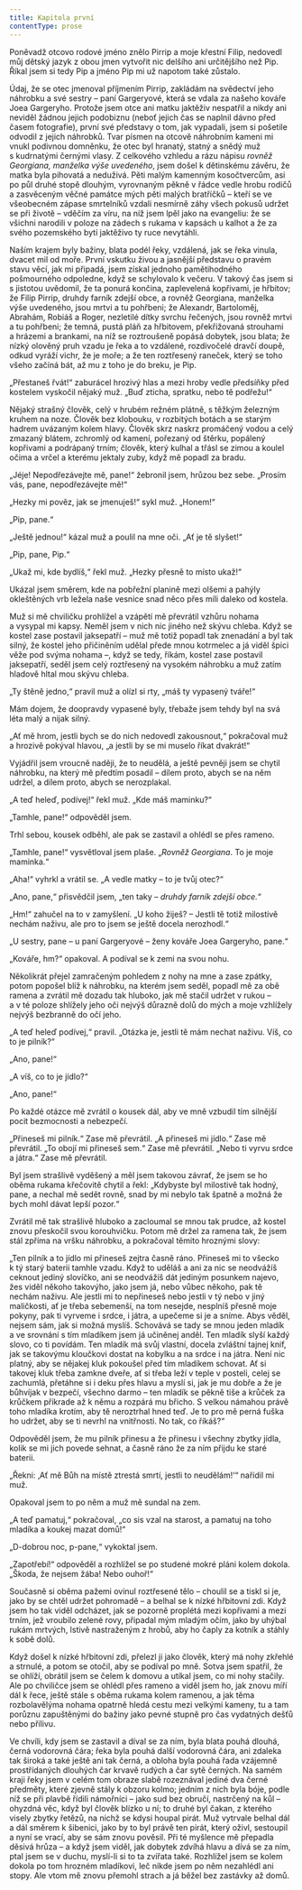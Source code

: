 ```yaml
---
title: Kapitola první
contentType: prose
---
```


  

Poněvadž otcovo rodové jméno znělo Pirrip a moje křestní Filip, nedovedl můj dětský jazyk z obou jmen vytvořit nic delšího ani urči­tějšího než Pip. Říkal jsem si tedy Pip a jméno Pip mi už napotom také zůstalo.

Údaj, že se otec jmenoval příjmením Pirrip, zakládám na svědectví jeho náhrobku a své sestry – paní Gargeryové, která se vdala za našeho kováře Joea Gargeryho. Protože jsem otce ani matku jaktěživ nespatřil a nikdy ani neviděl žádnou jejich podobiznu (neboť jejich čas se naplnil dávno před časem fotografie), první své představy o tom, jak vypadali, jsem si pošetile odvodil z jejich náhrobků. Tvar písmen na otcově náhrobním kameni mi vnukl podivnou domněnku, že otec byl hranatý, statný a snědý muž s kudrnatými černými vlasy. Z celkového vzhledu a rázu nápisu _rovněž Georgiana, manželka výše uvedeného_, jsem došel k dětinskému závěru, že matka byla pihovatá a neduživá. Pěti malým kamenným kosočtvercům, asi po půl druhé stopě dlouhým, vyrovnaným pěkně v řádce vedle hrobu rodičů a zasvěceným věčné památce mých pěti malých bratříčků – kteří se ve všeobecném zápase smrtelníků vzdali nesmírně záhy všech pokusů udržet se při životě – vděčím za víru, na níž jsem lpěl jako na evangeliu: že se všichni narodili v poloze na zádech s rukama v kapsách u kalhot a že za svého pozemského bytí jaktěživo ty ruce nevytáhli.

Naším krajem byly bažiny, blata podél řeky, vzdálená, jak se řeka vinula, dvacet mil od moře. První vskutku živou a jasnější představu o pravém stavu věcí, jak mi připadá, jsem získal jednoho pamětihodného pošmourného odpoledne, když se schylovalo k večeru. V takový čas jsem si s jistotou uvědomil, že ta ponurá končina, zaplevelená kopřivami, je hřbitov; že Filip Pirrip, druhdy farník zdejší obce, a rovněž Georgiana, manželka výše uvedeného, jsou mrtvi a tu pohřbeni; že Alexandr, Bartoloměj, Abrahám, Robiáš a Roger, nezletilé dítky svrchu řečených, jsou rovněž mrtvi a tu pohřbeni; že temná, pustá pláň za hřbitovem, překřižovaná strouhami a hrázemi a brankami, na níž se roztroušeně popásá dobytek, jsou blata; že nízký olověný pruh vzadu je řeka a to vzdálené, rozdivočelé dravčí doupě, odkud vyráží vichr, že je moře; a že ten roztřesený raneček, který se toho všeho začíná bát, až mu z toho je do breku, je Pip.

„Přestaneš řvát!“ zaburácel hrozivý hlas a mezi hroby vedle předsíňky před kostelem vyskočil nějaký muž. „Buď zticha, spratku, nebo tě podřežu!“

Nějaký strašný člověk, celý v hrubém režném plátně, s těžkým železným kruhem na noze. Člověk bez klobouku, v rozbitých botách a se starým hadrem uvázaným kolem hlavy. Člověk skrz naskrz promáčený vodou a celý zmazaný blátem, zchromlý od kamení, pořezaný od štěrku, popálený kopřivami a podrápaný trním; člověk, který kulhal a třásl se zimou a koulel očima a vrčel a kterému jektaly zuby, když mě popadl za bradu.

„Jéje! Nepodřezávejte mě, pane!“ žebronil jsem, hrůzou bez sebe. „Prosím vás, pane, nepodřezávejte mě!“

„Hezky mi pověz, jak se jmenuješ!“ sykl muž. „Honem!“

„Pip, pane.“

„Ještě jednou!“ kázal muž a poulil na mne oči. „Ať je tě slyšet!“

„Pip, pane, Pip.“

„Ukaž mi, kde bydlíš,“ řekl muž. „Hezky přesně to místo ukaž!“

Ukázal jsem směrem, kde na pobřežní planině mezi olšemi a pahýly okleštěných vrb ležela naše vesnice snad něco přes míli daleko od kostela.

Muž si mě chviličku prohlížel a vzápětí mě převrátil vzhůru nohama a vysypal mi kapsy. Neměl jsem v nich nic jiného než skývu chleba. Když se kostel zase postavil jaksepatří – muž mě totiž popadl tak znenadání a byl tak silný, že kostel jeho přičiněním udělal přede mnou kotrmelec a já viděl špici věže pod svýma nohama –, když se tedy, říkám, kostel zase postavil jaksepatří, seděl jsem celý roztřesený na vysokém náhrobku a muž zatím hladově hltal mou skývu chleba.

„Ty štěně jedno,“ pravil muž a olízl si rty, „máš ty vypasený tváře!“

Mám dojem, že doopravdy vypasené byly, třebaže jsem tehdy byl na svá léta malý a nijak silný.

„Ať mě hrom, jestli bych se do nich nedovedl zakousnout,“ pokračoval muž a hrozivě pokýval hlavou, „a jestli by se mi muselo říkat dvakrát!“

Vyjádřil jsem vroucně naději, že to neudělá, a ještě pevněji jsem se chytil náhrobku, na který mě předtím posadil – dílem proto, abych se na něm udržel, a dílem proto, abych se nerozplakal.

„A teď heleď, podívej!“ řekl muž. „Kde máš maminku?“

„Tamhle, pane!“ odpověděl jsem.

Trhl sebou, kousek odběhl, ale pak se zastavil a ohlédl se přes rameno.

„Tamhle, pane!“ vysvětloval jsem plaše. „_Rovněž Georgiana_. To je moje maminka.“

„Aha!“ vyhrkl a vrátil se. „A vedle matky – to je tvůj otec?“

„Ano, pane,“ přisvědčil jsem, „ten taky – _druhdy farník zdejší obce._“

„Hm!“ zahučel na to v zamyšlení. „U koho žiješ? – Jestli tě totiž milostivě nechám naživu, ale pro to jsem se ještě docela nerozhodl.“

„U sestry, pane – u paní Gargeryové – ženy kováře Joea Gargeryho, pane.“

„Kováře, hm?“ opakoval. A podíval se k zemi na svou nohu.

Několikrát přejel zamračeným pohledem z nohy na mne a zase zpátky, potom popošel blíž k náhrobku, na kterém jsem seděl, po­padl mě za obě ramena a zvrátil mě dozadu tak hluboko, jak mě stačil udržet v rukou – a v té poloze shlížely jeho oči nejvýš důrazně dolů do mých a moje vzhlížely nejvýš bezbranně do očí jeho.

„A teď heleď podívej,“ pravil. „Otázka je, jestli tě mám nechat naživu. Víš, co to je pilník?“

„Ano, pane!“

„A víš, co to je jídlo?“

„Ano, pane!“

Po každé otázce mě zvrátil o kousek dál, aby ve mně vzbudil tím silnější pocit bezmocnosti a nebezpečí.

„Přineseš mi pilník.“ Zase mě převrátil. „A přineseš mi jídlo.“ Zase mě převrátil. „To obojí mi přineseš sem.“ Zase mě převrátil. „Nebo ti vyrvu srdce a játra.“ Zase mě převrátil.

Byl jsem strašlivě vyděšený a měl jsem takovou závrať, že jsem se ho oběma rukama křečovitě chytil a řekl: „Kdybyste byl milostivě tak hodný, pane, a nechal mě sedět rovně, snad by mi nebylo tak špatně a možná že bych mohl dávat lepší pozor.“

Zvrátil mě tak strašlivě hluboko a zacloumal se mnou tak prudce, až kostel znovu přeskočil svou korouhvičku. Potom mě držel za ramena tak, že jsem stál zpříma na vršku náhrobku, a pokračoval těmito hroznými slovy:

„Ten pilník a to jídlo mi přineseš zejtra časně ráno. Přineseš mi to všecko k tý starý baterii tamhle vzadu. Když to uděláš a ani za nic se neodvážíš ceknout jediný slovíčko, ani se neodvážíš dát jediným posunkem najevo, žes viděl někoho takovýho, jako jsem já, nebo vůbec někoho, pak tě nechám naživu. Ale jestli mi to nepřineseš nebo jestli v tý nebo v jiný maličkosti, ať je třeba sebemenší, na tom nesejde, nesplníš přesně moje pokyny, pak ti vyrveme i srdce, i ját­ra, a upečeme si je a sníme. Abys věděl, nejsem sám, jak si možná myslíš. Schovává se tady se mnou jeden mladík a ve srovnání s tím mladíkem jsem já učiněnej anděl. Ten mladík slyší každý slovo, co ti povídám. Ten mladík má svůj vlastní, docela zvláštní tajnej knif, jak se takovýmu kloučkovi dostat na kobylku a na srdce i na játra. Není nic platný, aby se nějakej kluk pokoušel před tím mladíkem schovat. Ať si takovej kluk třeba zamkne dveře, ať si třeba leží v teple v posteli, celej se zachumlá, přetáhne si i deku přes hlavu a myslí si, jak je mu dobře a že je bůhvíjak v bezpečí, všechno darmo – ten mladík se pěkně tiše a krůček za krůčkem přikrade až k němu a rozpárá mu břicho. S velkou námahou právě toho mladíka krotím, aby tě neroztrhal hned teď. Je to pro mě perná fuška ho udržet, aby se ti nevrhl na vnitřnosti. No tak, co říkáš?“

Odpověděl jsem, že mu pilník přinesu a že přinesu i všechny zbytky jídla, kolik se mi jich povede sehnat, a časně ráno že za ním přijdu ke staré baterii.

„Řekni: ‚Ať mě Bůh na místě ztrestá smrtí, jestli to neudělám!‘“ nařídil mi muž.

Opakoval jsem to po něm a muž mě sundal na zem.

„A teď pamatuj,“ pokračoval, „co sis vzal na starost, a pamatuj na toho mladíka a koukej mazat domů!“

„D-dobrou noc, p-pane,“ vykoktal jsem.

„Zapotřebí!“ odpověděl a rozhlížel se po studené mokré pláni kolem dokola. „Škoda, že nejsem žába! Nebo ouhoř!“

Současně si oběma pažemi ovinul roztřesené tělo – choulil se a tiskl si je, jako by se chtěl udržet pohromadě – a belhal se k nízké hřbitovní zdi. Když jsem ho tak viděl odcházet, jak se pozorně proplétá mezi kopřivami a mezi trním, jež vroubilo zelené rovy, připadal mým mladým očím, jako by uhýbal rukám mrtvých, lstivě nastraženým z hrobů, aby ho čaply za kotník a stáhly k sobě dolů.

Když došel k nízké hřbitovní zdi, přelezl ji jako člověk, který má nohy zkřehlé a strnulé, a potom se otočil, aby se podíval po mně. Sotva jsem spatřil, že se ohlíží, obrátil jsem se čelem k domovu a utíkal jsem, co mi nohy stačily. Ale po chviličce jsem se ohlédl přes rameno a viděl jsem ho, jak znovu míří dál k řece, ještě stále s oběma rukama kolem ramenou, a jak těma rozbolavělýma nohama opatrně hledá cestu mezi velkými kameny, tu a tam porůznu zapuštěnými do bažiny jako pevné stupně pro čas vydatných dešťů nebo přílivu.

Ve chvíli, kdy jsem se zastavil a díval se za ním, byla blata pouhá dlouhá, černá vodorovná čára; řeka byla pouhá další vodorovná čára, ani zdaleka tak široká a také ještě ani tak černá, a obloha byla pouhá řada vzájemně prostřídaných dlouhých čar krvavě rudých a čar sytě černých. Na samém kraji řeky jsem v celém tom obraze slabě rozeznával jediné dva černé předměty, které zjevně stály k obzoru kolmo; jedním z nich byla bóje, podle níž se při plavbě řídili námořníci – jako sud bez obručí, nastrčený na kůl – ohyzdná věc, když byl člověk blízko u ní; to druhé byl čakan, z kterého visely zbytky řetězů, na nichž se kdysi houpal pirát. Muž vytrvale belhal dál a dál směrem k šibenici, jako by to byl právě ten pirát, který oživl, sestoupil a nyní se vrací, aby se sám znovu pověsil. Při té myšlence mě přepadla děsivá hrůza – a když jsem viděl, jak dobytek zdvíhá hlavu a dívá se za ním, ptal jsem se v duchu, myslí-li si to ta zvířata také. Rozhlížel jsem se kolem dokola po tom hrozném mladíkovi, leč nikde jsem po něm nezahlédl ani stopy. Ale vtom mě znovu přemohl strach a já běžel bez zastávky až domů.
